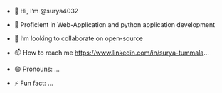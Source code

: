 - 👋 Hi, I’m @surya4032
- 👀 Proficient  in Web-Application and python application development
  
- 💞️ I’m looking to collaborate on open-source
- 📫 How to reach me https://www.linkedin.com/in/surya-tummala...
- 😄 Pronouns: ...
- ⚡ Fun fact: ...

<!---
surya4032/surya4032 is a ✨ special ✨ repository because its `README.md` (this file) appears on your GitHub profile.
You can click the Preview link to take a look at your changes.
--->
